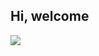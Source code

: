 ## Hi, welcome

![](https://github-readme-stats.vercel.app/api?username=mashaz&show_icons=true&hide_title=true)